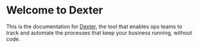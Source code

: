 # Welcome to Dexter

This is the documentation for [Dexter], the tool that enables ops teams to track and automate the processes that keep your business running, without code.

[Dexter]: https://getdexter.co

